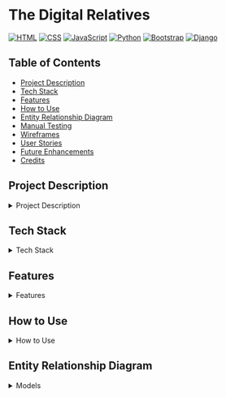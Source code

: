 # The Digital Relatives
[![HTML](https://img.shields.io/badge/Tech-HTML-orange)](#)
[![CSS](https://img.shields.io/badge/Tech-CSS-blue)](#)
[![JavaScript](https://img.shields.io/badge/Tech-JavaScript-yellow)](#)
[![Python](https://img.shields.io/badge/Tech-Python-green)](#)
[![Bootstrap](https://img.shields.io/badge/Tech-Bootstrap-brightgreen)](#)
[![Django](https://img.shields.io/badge/Tech-Django-red)](#)

## Table of Contents
* [Project Description](#project-description)
* [Tech Stack](#tech-stack)
* [Features](#features)
* [How to Use](#how-to-use)
* [Entity Relationship Diagram](#entity-relationship-diagram)
* [Manual Testing](#manual-testing)
* [Wireframes](#wireframes)
* [User Stories](#user-stories)
* [Future Enhancements](#future-enhancements)
* [Credits](#credits)

## Project Description
<details><summary>Project Description</summary>
This project is a mock "tech support" web application designed to help family members, especially elderly relatives, with their technical issues. Users can type in their questions, and the application will use AI to generate helpful responses.  The goal is to make technology more accessible and less intimidating for those who may not be as familiar with it.

For example, a user could ask:

* "How do I reset my WiFi?"
* "How do I download Facebook?"
* [Back to Table of Contents](#table-of-contents)
</details>

## Tech Stack
<details><summary>Tech Stack</summary>
* **Backend:** Django
* **Frontend:** HTML, CSS, JavaScript, Bootstrap
* **AI:** Google Generative Language AI (Model: gemini-1.5-flash-002)
* [Back to Table of Contents](#table-of-contents)
</details>

## Features
<details><summary>Features</summary>
* AI-powered question answering: Users can type in their tech support questions and receive AI-generated responses.
* User-friendly interface: The application is designed to be simple and easy to use, especially for elderly users.
* Web-based:  Accessible from any device with a web browser.
* [Back to Table of Contents](#table-of-contents)
</details>

## How to Use
<details><summary>How to Use</summary>
1.  **Installation**
    * Clone the repository.
    * Set up a virtual environment (optional but recommended).
    * Install the required packages using `pip install -r requirements.txt`.
    * Set up your Google Cloud credentials (see "Configuration" below).
    * Run the Django migrations: `python manage.py migrate`.
    * Start the Django development server: `python manage.py runserver`.
    * Open your web browser and go to the provided URL (usually `http://127.0.0.1:8000`).

2.  **Configuration**
    * You will need a Google Cloud account and a project with the Gemini API enabled.
    * Set up authentication by creating a service account and downloading the credentials JSON file.
    * Set the `GOOGLE_APPLICATION_CREDENTIALS` environment variable to point to the path of your credentials JSON file.  **Important:** Do not include your credentials file in your code repository.
    * Ensure the Google Generative AI library is installed:  `pip install google-generativeai`

3.  **Usage**
    * Once the application is running, users can type their tech support questions into the input field on the main page.
    * The AI-generated response will be displayed on the page.
* [Back to Table of Contents](#table-of-contents)
</details>

## Entity Relationship Diagram
<details><summary>Models</summary>
```mermaid
erDiagram
    User {
        int id
        string username
        string password
    }
    
    Note {
        int id
        string title
        datetime created_at
        int interaction_start_id
        int interaction_end_id
        int user_id
    }
    
    Interaction {
        int id
        string question
        string answer
        float timestamp
        int usr_id
    }

    User ||--o{ Note : owns
    User ||--o{ Interaction : has
    Note ||--|| Interaction : start_id (interaction_start_id)
    Note ||--|| Interaction : end_id (interaction_end_id)
    Note ||--o{ Interaction : references (via start_id to end_id)
    Interaction }o--|| User : belongs_to (usr)
```

- Only the User model is shown from external packages.
- Note references a range of Interactions (from interaction_start_id to interaction_end_id).
- Each Interaction belongs to a User.
- Each Note belongs to a User.

* [Back to Table of Contents](#table-of-contents)
</details>

## Manual Testing
<details><summary>Manual Testing</summary>

### Landing Page (`index.html`)

| TEST ACTION                                                                    | EXPECTATION                                                                                               | RESULT    |
| :----------------------------------------------------------------------------- | :-------------------------------------------------------------------------------------------------------- | :-------- |
| User opens the landing page URL                                                | The landing page is displayed with a title, introduction, and a call to action.                            | SUCCESS   |
| User views the page on different screen sizes (desktop, mobile)               | The layout is responsive and content is displayed correctly.                                               | SUCCESS   |
| User checks for broken links/images.                                            | All links are functional, and all images are displayed correctly.                                           | SUCCESS   |

### ASSISTANT

| TEST ACTION                                                                    | EXPECTATION                                                                                               | RESULT    |
| :----------------------------------------------------------------------------- | :-------------------------------------------------------------------------------------------------------- | :-------- |
| Sendiing an empty message | User sees an message that informs them that they first need to type in a message before sending it | SUCCESS |
| Sending a message - Click on send button| User sees loading spinner while the message is being processed | SUCCESS |
| Receiving a response | The message the user has sent appears in a speech bubble, followed by a speech bubble that contains the answer from the Assistant | SUCCESS |
| Click on clear chat history button | All the previous chat bubbles disappear | SUCCESS |
| Saving a conversation - Click on the dedicated button | A modal for saving the conversation appears | SUCCESS |
| Saving a conversation - In the modal the ttile field is empty and the user clicks on the 'OK' button | A vlidation message appears that reminds them that the title cannot be empty | SUCCESS |
| Saving a conversation - In the modal the user clicks on 'Cancel' | The modal closes | SUCCESS |
| Saving a conversation - In the modal the user enters a title and clicks on 'OK' | A message appears that informs the user that the conversation has been successfully saved and 3 seconds later they get redirected to the notes page | SUCCESS |


[Back to Table of Contents](#table-of-contents)

### NOTES

| TEST ACTION                                                                    | EXPECTATION                                                                                               | RESULT    |
| :----------------------------------------------------------------------------- | :-------------------------------------------------------------------------------------------------------- | :-------- |
| User clicks on one of the notes | A page with the chat history that was saved in that note opens | SUCCESS |
| Deleting a note - User clicks on the delete icon of a note | A modal window appears asking the user to confirm the delete | SUCCESS |
| Deleting a note - In confirmation modal user clicks on **No** | The modal window closes and the note remains intact | SUCCESS |
| Deleting a note - In confirmation modal user clicks on **Yes* | The modal window closes and the note disappears | SUCCESS |


[Back to Table of Contents](#table-of-contents)
</details>


## Wireframes
<details><summary>Wireframes</summary>
* *Mobile & Desktop:*
    * *![Mobile Wireframe](static/images/wireframes/Mobile.png)*
    * *![Desktop Wireframe](static/images/wireframes/Desktop.png)*
* [Back to Table of Contents](#table-of-contents)
</details>

## User Stories
<details><summary>User Stories</summary>
* As a user, I want to be able to easily input my tech support question.
* As a user, I want to receive a helpful and accurate response to my question.
* As a user, I want the application to be easy to use, even if I am not very tech-savvy.
* As a user, I want the application to be accessible from any device with a web browser.
* As a developer, I want to use a reliable AI model to generate accurate responses.
* [Back to Table of Contents](#table-of-contents)
</details>

## Future Enhancements
<details><summary>Future Enhancements</summary>
* Improved AI response accuracy and relevance.
* Support for more complex technical issues.
* Multimedia support (e.g., images, videos) in responses.
* User accounts and history.
* Feedback mechanism for users to rate the helpfulness of the responses.
* Multi-language support.
* [Back to Table of Contents](#table-of-contents)
</details>

## Credits
<details><summary>Credits</summary>
* This project was created by Team5
</details>
